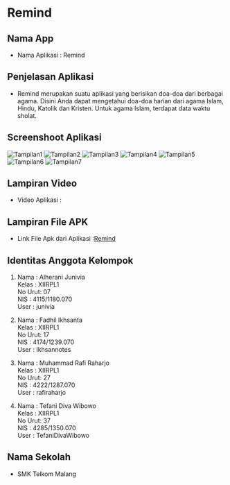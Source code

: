 # Remind

## Nama App

* Nama Aplikasi : Remind

## Penjelasan Aplikasi

* Remind merupakan suatu aplikasi yang berisikan doa-doa dari berbagai agama. Disini Anda dapat mengetahui doa-doa harian dari agama Islam, Hindu, Katolik dan Kristen. Untuk agama Islam, terdapat data waktu sholat.

## Screenshoot Aplikasi
![Tampilan1](https://cloud.githubusercontent.com/assets/22019277/20964297/874bc4ac-bca3-11e6-8ef0-81dcfe6433f6.jpeg) 
![Tampilan2](https://cloud.githubusercontent.com/assets/22019277/20964298/877a58c6-bca3-11e6-903f-439aae5f1775.jpeg)
![Tampilan3](https://cloud.githubusercontent.com/assets/22019277/20964299/87a1ed32-bca3-11e6-8946-5f4f4ba0b50e.jpeg)
![Tampilan4](https://cloud.githubusercontent.com/assets/22019277/20964300/87a20df8-bca3-11e6-9f05-f2422c6a1c11.jpeg)
![Tampilan5](https://cloud.githubusercontent.com/assets/22019277/20964301/87a4ceb2-bca3-11e6-8ded-3d34b0577a29.jpeg)
![Tampilan6](https://cloud.githubusercontent.com/assets/22019277/20964302/87a5095e-bca3-11e6-9e7d-e078939f09f6.jpeg)
![Tampilan7](https://cloud.githubusercontent.com/assets/22019277/20964303/87a5eaea-bca3-11e6-98f5-0eda434f8db4.jpeg)

## Lampiran Video

* Video Aplikasi : 

## Lampiran File APK

* Link File Apk dari Aplikasi :[Remind](https://drive.google.com/open?id=0ByBJzbmrN9ZvME9penRvQTdOWWs)

## Identitas Anggota Kelompok

1. Nama : Alherani Junivia 
   <br>Kelas : XIIRPL1 
   <br>No Urut: 07
   <br>NIS : 4115/1180.070
   <br>User : junivia

2. Nama : Fadhil Ikhsanta
   <br>Kelas : XIIRPL1 
   <br>No Urut: 17
   <br>NIS : 4174/1239.070
   <br>User : Ikhsannotes

3. Nama : Muhammad Rafi Raharjo
   <br>Kelas : XIIRPL1 
   <br>No Urut: 27
   <br>NIS : 4222/1287.070
   <br>User : rafiraharjo 

4. Nama : Tefani Diva Wibowo
   <br>Kelas : XIIRPL1 
   <br>No Urut: 37
   <br>NIS : 4285/1350.070
   <br>User : TefaniDivaWibowo


## Nama Sekolah
* SMK Telkom Malang 
